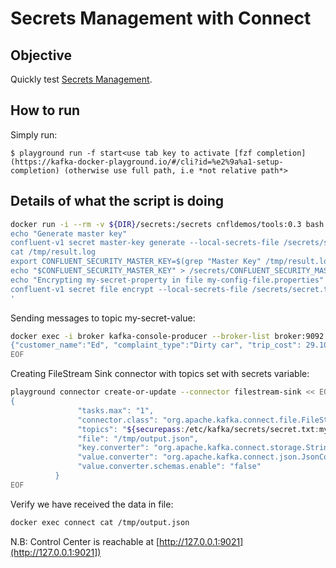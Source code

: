 # Secrets Management with Connect

## Objective

Quickly test [Secrets Management](https://docs.confluent.io/platform/current/security/secrets.html#secrets-management).

## How to run

Simply run:

```
$ playground run -f start<use tab key to activate [fzf completion](https://kafka-docker-playground.io/#/cli?id=%e2%9a%a1-setup-completion) (otherwise use full path, i.e *not relative path*>
```

## Details of what the script is doing

```bash
docker run -i --rm -v ${DIR}/secrets:/secrets cnfldemos/tools:0.3 bash -c '
echo "Generate master key"
confluent-v1 secret master-key generate --local-secrets-file /secrets/secret.txt --passphrase @/secrets/passphrase.txt > /tmp/result.log 2>&1
cat /tmp/result.log
export CONFLUENT_SECURITY_MASTER_KEY=$(grep "Master Key" /tmp/result.log | cut -d"|" -f 3 | sed "s/ //g" | tail -1 | tr -d "\n")
echo "$CONFLUENT_SECURITY_MASTER_KEY" > /secrets/CONFLUENT_SECURITY_MASTER_KEY
echo "Encrypting my-secret-property in file my-config-file.properties"
confluent-v1 secret file encrypt --local-secrets-file /secrets/secret.txt --remote-secrets-file /etc/kafka/secrets/secret.txt --config my-secret-property --config-file /secrets/my-config-file.properties
'
```

Sending messages to topic my-secret-value:

```bash
docker exec -i broker kafka-console-producer --broker-list broker:9092 --topic my-secret-value << EOF
{"customer_name":"Ed", "complaint_type":"Dirty car", "trip_cost": 29.10, "new_customer": false, "number_of_rides": 22}
EOF
```

Creating FileStream Sink connector with topics set with secrets variable:

```bash
playground connector create-or-update --connector filestream-sink << EOF
{
               "tasks.max": "1",
               "connector.class": "org.apache.kafka.connect.file.FileStreamSinkConnector",
               "topics": "${securepass:/etc/kafka/secrets/secret.txt:my-config-file.properties/my-secret-property}",
               "file": "/tmp/output.json",
               "key.converter": "org.apache.kafka.connect.storage.StringConverter",
               "value.converter": "org.apache.kafka.connect.json.JsonConverter",
               "value.converter.schemas.enable": "false"
          }
EOF
```

Verify we have received the data in file:

```bash
docker exec connect cat /tmp/output.json
```

N.B: Control Center is reachable at [http://127.0.0.1:9021](http://127.0.0.1:9021])
